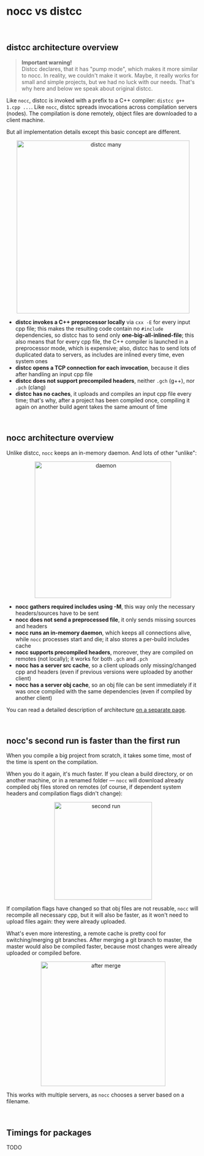 # nocc vs distcc

<p><br></p>

## distcc architecture overview

> **Important warning!**   
> Distcc declares, that it has "pump mode", which makes it more similar to nocc. In reality, we couldn't make it work. Maybe, it really works for small and simple projects, but we had no luck with our needs. That's why here and below we speak about original distcc.

Like `nocc`, distcc is invoked with a prefix to a C++ compiler: `distcc g++ 1.cpp ...`.
Like `nocc`, distcc spreads invocations across compilation servers (nodes). The compilation is done remotely, object files are downloaded to a client machine.

But all implementation details except this basic concept are different.

<p align="center">
    <img src="img/nocc-distcc-many.drawio.png" alt="distcc many" height="451">
</p>

* **distcc invokes a C++ preprocessor locally** via `cxx -E` for every input cpp file; this makes the resulting code contain no `#include` dependencies, so distcc has to send only **one-big-all-inlined-file**; this also means that for every cpp file, the C++ compiler is launched in a preprocessor mode, which is expensive; also, distcc has to send lots of duplicated data to servers, as includes are inlined every time, even system ones
* **distcc opens a TCP connection for each invocation**, because it dies after handling an input cpp file
* **distcc does not support precompiled headers**, neither `.gch` (g++), nor `.pch` (clang)
* **distcc has no caches**, it uploads and compiles an input cpp file every time; that's why, after a project has been compiled once, compiling it again on another build agent takes the same amount of time


<p><br></p>

## nocc architecture overview

Unlike distcc, `nocc` keeps an in-memory daemon. 
And lots of other "unlike":

<p align="center">
    <img src="img/nocc-daemon.drawio.png" alt="daemon" height="356">
</p>

* **nocc gathers required includes using -M**, this way only the necessary headers/sources have to be sent
* **nocc does not send a preprocessed file**, it only sends missing sources and headers
* **nocc runs an in-memory daemon**, which keeps all connections alive, while `nocc` processes start and die; it also stores a per-build includes cache
* **nocc supports precompiled headers**, moreover, they are compiled on remotes (not locally); it works for both `.gch` and `.pch`
* **nocc has a server src cache**, so a client uploads only missing/changed cpp and headers (even if previous versions were uploaded by another client)
* **nocc has a server obj cache**, so an obj file can be sent immediately if it was once compiled with the same dependencies (even if compiled by another client)

You can read a detailed description of architecture [on a separate page](./architecture.md).


<p><br></p>

## nocc's second run is faster than the first run

When you compile a big project from scratch, it takes some time, most of the time is spent on the compilation. 

When you do it again, it's much faster. If you clean a build directory, or on another machine, or in a renamed folder — `nocc` will download already compiled obj files stored on remotes (of course, if dependent system headers and compilation flags didn't change):

<p align="center">
    <img src="img/nocc-second-run.drawio.png" alt="second run" height="255">
</p>

If compilation flags have changed so that obj files are not reusable, `nocc` will recompile all necessary cpp, but it will also be faster, as it won't need to upload files again: they were already uploaded.

What's even more interesting, a remote cache is pretty cool for switching/merging git branches. 
After merging a git branch to master, the master would also be compiled faster, because most changes were already uploaded or compiled before. 

<p align="center">
    <img src="img/nocc-after-merge.drawio.png" alt="after merge" height="325">
</p>

This works with multiple servers, as `nocc` chooses a server based on a filename.


<p><br></p>

## Timings for packages 

TODO

<p><br></p> 
